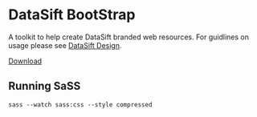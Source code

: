 # DataSift BootStrap

A toolkit to help create DataSift branded web resources. For guidlines on usage please see [DataSift Design](http://datasift.github.io/design).

[Download](#)

## Running SaSS

`sass --watch sass:css --style compressed`